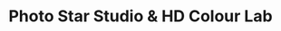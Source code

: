 ---
title: "Photo Star Studio & HD Colour Lab"
url: /karachi/photo-star-studio-and-hd-colour-lab/
shop: photo
---